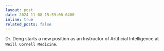 ```yaml
---
layout: post
date: 2024-11-08 15:59:00-0400
inline: true
related_posts: false
---
```


Dr. Deng starts a new position as an Instructor of Artificial Intelligence at `Weill Cornell Medicine`.
